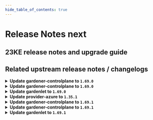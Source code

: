 ```yaml
---
hide_table_of_contents: true
---
```


# Release Notes next

## 23KE release notes and upgrade guide

## Related upstream release notes / changelogs

<details>
<summary><b>Update gardener-controlplane to <code>1.69.0</code></b></summary>

# [gardener]
## ⚠️ Breaking Changes
* *[OPERATOR]* `Seed` and `ManagedSeed` API validation has been enhanced by the following checks: ([gardener/gardener#7695](https://github.com/gardener/gardener/pull/7695), [@timuthy](https://github.com/timuthy))
  * (a) New `ManagedSeed`s can only use the very same zone(s) (`managedSeed.spec.gardenlet.config.seedConfig.spec.provider.zones`) that are available in the referenced `Shoot` (`shoot.spec.provider.workers[].zones`).
  * (b) Existing `ManagedSeed`s can only add additional zones that are available in the referenced shoot.
  * (c) Removing elements in `seed.spec.provider.zones` is denied if shoots are still scheduled to the affected seed.
  * These restrictions were removed in Gardener `v1.60` to compensate a zone mismatch issue in Azure that is in the meantime fixed by the Azure provider extension [v1.34](https://github.com/gardener/gardener-extension-provider-azure/releases/tag/v1.34.0).
  * ⚠️ Before upgrading to this Gardener version, please make sure to check existing `ManagedSeed` objects. They should configure as many as zone as there are available in the referenced shoot - see check (c).
* *[OPERATOR]* gardenlet now cleans up VolumeSnapshot and VolumeSnapshotContent resources from the `v1` API of the `snapshot.storage.k8s.io` group. `v1` is served starting `external-snapshotter@v4`. Before upgrading to this version of Gardener make sure that provider extension install at least `external-snapshotter@v4` and do not install any lower version. ([gardener/gardener#7759](https://github.com/gardener/gardener/pull/7759), [@ialidzhikov](https://github.com/ialidzhikov))
## ✨ New Features
* *[OPERATOR]* Annotations in `GardenletConfiguration.seedConfig.metadata.annotations` are added to the `Seed` object during registration. If an annotation is removed from `seedConfig`, it is **not** removed from the `Seed` object. ([gardener/gardener#7753](https://github.com/gardener/gardener/pull/7753), [@timebertt](https://github.com/timebertt))
* *[OPERATOR]* It is now possible to perform control plane migration for HA shoot clusters. ([gardener/gardener#7626](https://github.com/gardener/gardener/pull/7626), [@plkokanov](https://github.com/plkokanov))
* *[DEVELOPER]* Gardener's local setup now supports bootstrapping a Seed with IPv6 single-stack networking using `make gardener-up IPFAMILY=ipv6`. See the [documentation](https://github.com/gardener/gardener/blob/master/docs/deployment/getting_started_locally.md) for more detailed steps. ([gardener/gardener#7561](https://github.com/gardener/gardener/pull/7561), [@breuerfelix](https://github.com/breuerfelix))
* *[DEVELOPER]* Developers can now use `make gardener-debug` to start a skaffold-based debugging loop which allows remote debugging of Gardener Core pods using Delve. See the [documentation](https://github.com/gardener/gardener/blob/master/docs/deployment/getting_started_locally.md#debugging-gardener) for more details. ([gardener/gardener#7755](https://github.com/gardener/gardener/pull/7755), [@oliver-goetz](https://github.com/oliver-goetz))
* *[DEVELOPER]* `generate-controller-registration.sh` now supports extension charts with fully-qualified `image` values instead of the usual `image` stanza with values for `repository` and `tag`. With this, skaffold can be configured (using `resourceSelector`) to inject a freshly-built image reference into the generated `ControllerDeployment`. ([gardener/gardener#7757](https://github.com/gardener/gardener/pull/7757), [@timebertt](https://github.com/timebertt))
## 🐛 Bug Fixes
* *[OPERATOR]* An issue causing the garden/grafana Pod to fail to reach to the garden/loki Pod on cilium Seed clusters is now mitigated. ([gardener/gardener#7766](https://github.com/gardener/gardener/pull/7766), [@Kristian-ZH](https://github.com/Kristian-ZH))
* *[OPERATOR]* An issue causing `state-metrics-seed` status to show down falsely has been fixed. ([gardener/gardener#7771](https://github.com/gardener/gardener/pull/7771), [@acumino](https://github.com/acumino))
* *[OPERATOR]* An issue causing the "cache" Prometheus in the (managed) seed's garden namespace to fail when scraping the node-exporter-s in the kube-system namespace has been fixed. ([gardener/gardener#7772](https://github.com/gardener/gardener/pull/7772), [@istvanballok](https://github.com/istvanballok))
* *[OPERATOR]* A bug in grafana dashboards checking `kube-apiserver` job for `kube-controller-manager` up status is now fixed. ([gardener/gardener#7773](https://github.com/gardener/gardener/pull/7773), [@shafeeqes](https://github.com/shafeeqes))
* *[OPERATOR]* Fixed potential leaks of `ShootState`s that could happen when a `Shoot` cluster is deleted. This is achieved by no longer exiting early from the deletion flow if the shoot's seed `Namespace` has been deleted. The same logic has been applied to the migration flow for consistency. ([gardener/gardener#7789](https://github.com/gardener/gardener/pull/7789), [@plkokanov](https://github.com/plkokanov))
* *[OPERATOR]* A bug causing `kube-controller-manager` to fail to clean up `ShootState` resources is now fixed. ([gardener/gardener#7793](https://github.com/gardener/gardener/pull/7793), [@shafeeqes](https://github.com/shafeeqes))
## 🏃 Others
* *[OPERATOR]* The `.spec.settings.ownerChecks` field of the Seed configuration is deprecated. The "bad-case" control plane migration is being removed in favor of the HA Shoot control planes (see https://github.com/gardener/gardener/issues/6302). The field will be locked to `false` in a future version of Gardener. In this way gardenlet will clean up all owner DNSRecords. Finally, the field will be removed from the API. Set this field to `false` to be prepared for the above-mentioned locking. ([gardener/gardener#7748](https://github.com/gardener/gardener/pull/7748), [@dimitar-kostadinov](https://github.com/dimitar-kostadinov))
* *[OPERATOR]* The `SeedChange` and `CopyEtcdBackupsDuringControlPlaneMigration` feature gates have been promoted to GA and are now locked to `true`. ([gardener/gardener#7763](https://github.com/gardener/gardener/pull/7763), [@plkokanov](https://github.com/plkokanov))
* *[OPERATOR]* The nested kubelet in the Gardener e2e tests (in prow/kind) now work on hosts using cgroupsv2 ([gardener/gardener#7780](https://github.com/gardener/gardener/pull/7780), [@danielfoehrKn](https://github.com/danielfoehrKn))
* *[OPERATOR]* The following images are updated: ([gardener/gardener#7787](https://github.com/gardener/gardener/pull/7787), [@elankath](https://github.com/elankath))
  * `eu.gcr.io/gardener-project/gardener/autoscaler/cluster-autoscaler`: `v1.21.4` -> `v1.21.5` (for Kubernetes `1.21`)
  * `eu.gcr.io/gardener-project/gardener/autoscaler/cluster-autoscaler`: `v1.22.4` -> `v1.22.5` (for Kubernetes `1.22`)
  * `eu.gcr.io/gardener-project/gardener/autoscaler/cluster-autoscaler`: `v1.23.2` -> `v1.22.3` (for Kubernetes `1.23`)
  * `eu.gcr.io/gardener-project/gardener/autoscaler/cluster-autoscaler`: `v1.24.1` -> `v1.24.2` (for Kubernetes `1.24`)
  * `eu.gcr.io/gardener-project/gardener/autoscaler/cluster-autoscaler`: `v1.25.1` -> `v1.25.2` (for Kubernetes `1.25`)
  * `eu.gcr.io/gardener-project/gardener/autoscaler/cluster-autoscaler`: `v1.26.1`  (for Kubernetes `1.26`)
* *[DEVELOPER]* The logging integration test is now switched from the `loki` Service to `logging` Service. ([gardener/gardener#7778](https://github.com/gardener/gardener/pull/7778), [@vlvasilev](https://github.com/vlvasilev))
* *[DEVELOPER]* Set `cgroupDriver` of `provider-local` to `systemd`. ([gardener/gardener#7797](https://github.com/gardener/gardener/pull/7797), [@oliver-goetz](https://github.com/oliver-goetz))
## Docker Images
admission-controller: `eu.gcr.io/gardener-project/gardener/admission-controller:v1.69.0`
apiserver: `eu.gcr.io/gardener-project/gardener/apiserver:v1.69.0`
controller-manager: `eu.gcr.io/gardener-project/gardener/controller-manager:v1.69.0`
scheduler: `eu.gcr.io/gardener-project/gardener/scheduler:v1.69.0`
operator: `eu.gcr.io/gardener-project/gardener/operator:v1.69.0`
gardenlet: `eu.gcr.io/gardener-project/gardener/gardenlet:v1.69.0`
resource-manager: `eu.gcr.io/gardener-project/gardener/resource-manager:v1.69.0`

</details>

<details>
<summary><b>Update gardener-controlplane to <code>1.69.0</code></b></summary>

# [gardener]
## ⚠️ Breaking Changes
* *[OPERATOR]* `Seed` and `ManagedSeed` API validation has been enhanced by the following checks: ([gardener/gardener#7695](https://github.com/gardener/gardener/pull/7695), [@timuthy](https://github.com/timuthy))
  * (a) New `ManagedSeed`s can only use the very same zone(s) (`managedSeed.spec.gardenlet.config.seedConfig.spec.provider.zones`) that are available in the referenced `Shoot` (`shoot.spec.provider.workers[].zones`).
  * (b) Existing `ManagedSeed`s can only add additional zones that are available in the referenced shoot.
  * (c) Removing elements in `seed.spec.provider.zones` is denied if shoots are still scheduled to the affected seed.
  * These restrictions were removed in Gardener `v1.60` to compensate a zone mismatch issue in Azure that is in the meantime fixed by the Azure provider extension [v1.34](https://github.com/gardener/gardener-extension-provider-azure/releases/tag/v1.34.0).
  * ⚠️ Before upgrading to this Gardener version, please make sure to check existing `ManagedSeed` objects. They should configure as many as zone as there are available in the referenced shoot - see check (c).
* *[OPERATOR]* gardenlet now cleans up VolumeSnapshot and VolumeSnapshotContent resources from the `v1` API of the `snapshot.storage.k8s.io` group. `v1` is served starting `external-snapshotter@v4`. Before upgrading to this version of Gardener make sure that provider extension install at least `external-snapshotter@v4` and do not install any lower version. ([gardener/gardener#7759](https://github.com/gardener/gardener/pull/7759), [@ialidzhikov](https://github.com/ialidzhikov))
## ✨ New Features
* *[OPERATOR]* Annotations in `GardenletConfiguration.seedConfig.metadata.annotations` are added to the `Seed` object during registration. If an annotation is removed from `seedConfig`, it is **not** removed from the `Seed` object. ([gardener/gardener#7753](https://github.com/gardener/gardener/pull/7753), [@timebertt](https://github.com/timebertt))
* *[OPERATOR]* It is now possible to perform control plane migration for HA shoot clusters. ([gardener/gardener#7626](https://github.com/gardener/gardener/pull/7626), [@plkokanov](https://github.com/plkokanov))
* *[DEVELOPER]* Gardener's local setup now supports bootstrapping a Seed with IPv6 single-stack networking using `make gardener-up IPFAMILY=ipv6`. See the [documentation](https://github.com/gardener/gardener/blob/master/docs/deployment/getting_started_locally.md) for more detailed steps. ([gardener/gardener#7561](https://github.com/gardener/gardener/pull/7561), [@breuerfelix](https://github.com/breuerfelix))
* *[DEVELOPER]* Developers can now use `make gardener-debug` to start a skaffold-based debugging loop which allows remote debugging of Gardener Core pods using Delve. See the [documentation](https://github.com/gardener/gardener/blob/master/docs/deployment/getting_started_locally.md#debugging-gardener) for more details. ([gardener/gardener#7755](https://github.com/gardener/gardener/pull/7755), [@oliver-goetz](https://github.com/oliver-goetz))
* *[DEVELOPER]* `generate-controller-registration.sh` now supports extension charts with fully-qualified `image` values instead of the usual `image` stanza with values for `repository` and `tag`. With this, skaffold can be configured (using `resourceSelector`) to inject a freshly-built image reference into the generated `ControllerDeployment`. ([gardener/gardener#7757](https://github.com/gardener/gardener/pull/7757), [@timebertt](https://github.com/timebertt))
## 🐛 Bug Fixes
* *[OPERATOR]* An issue causing the garden/grafana Pod to fail to reach to the garden/loki Pod on cilium Seed clusters is now mitigated. ([gardener/gardener#7766](https://github.com/gardener/gardener/pull/7766), [@Kristian-ZH](https://github.com/Kristian-ZH))
* *[OPERATOR]* An issue causing `state-metrics-seed` status to show down falsely has been fixed. ([gardener/gardener#7771](https://github.com/gardener/gardener/pull/7771), [@acumino](https://github.com/acumino))
* *[OPERATOR]* An issue causing the "cache" Prometheus in the (managed) seed's garden namespace to fail when scraping the node-exporter-s in the kube-system namespace has been fixed. ([gardener/gardener#7772](https://github.com/gardener/gardener/pull/7772), [@istvanballok](https://github.com/istvanballok))
* *[OPERATOR]* A bug in grafana dashboards checking `kube-apiserver` job for `kube-controller-manager` up status is now fixed. ([gardener/gardener#7773](https://github.com/gardener/gardener/pull/7773), [@shafeeqes](https://github.com/shafeeqes))
* *[OPERATOR]* Fixed potential leaks of `ShootState`s that could happen when a `Shoot` cluster is deleted. This is achieved by no longer exiting early from the deletion flow if the shoot's seed `Namespace` has been deleted. The same logic has been applied to the migration flow for consistency. ([gardener/gardener#7789](https://github.com/gardener/gardener/pull/7789), [@plkokanov](https://github.com/plkokanov))
* *[OPERATOR]* A bug causing `kube-controller-manager` to fail to clean up `ShootState` resources is now fixed. ([gardener/gardener#7793](https://github.com/gardener/gardener/pull/7793), [@shafeeqes](https://github.com/shafeeqes))
## 🏃 Others
* *[OPERATOR]* The `.spec.settings.ownerChecks` field of the Seed configuration is deprecated. The "bad-case" control plane migration is being removed in favor of the HA Shoot control planes (see https://github.com/gardener/gardener/issues/6302). The field will be locked to `false` in a future version of Gardener. In this way gardenlet will clean up all owner DNSRecords. Finally, the field will be removed from the API. Set this field to `false` to be prepared for the above-mentioned locking. ([gardener/gardener#7748](https://github.com/gardener/gardener/pull/7748), [@dimitar-kostadinov](https://github.com/dimitar-kostadinov))
* *[OPERATOR]* The `SeedChange` and `CopyEtcdBackupsDuringControlPlaneMigration` feature gates have been promoted to GA and are now locked to `true`. ([gardener/gardener#7763](https://github.com/gardener/gardener/pull/7763), [@plkokanov](https://github.com/plkokanov))
* *[OPERATOR]* The nested kubelet in the Gardener e2e tests (in prow/kind) now work on hosts using cgroupsv2 ([gardener/gardener#7780](https://github.com/gardener/gardener/pull/7780), [@danielfoehrKn](https://github.com/danielfoehrKn))
* *[OPERATOR]* The following images are updated: ([gardener/gardener#7787](https://github.com/gardener/gardener/pull/7787), [@elankath](https://github.com/elankath))
  * `eu.gcr.io/gardener-project/gardener/autoscaler/cluster-autoscaler`: `v1.21.4` -> `v1.21.5` (for Kubernetes `1.21`)
  * `eu.gcr.io/gardener-project/gardener/autoscaler/cluster-autoscaler`: `v1.22.4` -> `v1.22.5` (for Kubernetes `1.22`)
  * `eu.gcr.io/gardener-project/gardener/autoscaler/cluster-autoscaler`: `v1.23.2` -> `v1.22.3` (for Kubernetes `1.23`)
  * `eu.gcr.io/gardener-project/gardener/autoscaler/cluster-autoscaler`: `v1.24.1` -> `v1.24.2` (for Kubernetes `1.24`)
  * `eu.gcr.io/gardener-project/gardener/autoscaler/cluster-autoscaler`: `v1.25.1` -> `v1.25.2` (for Kubernetes `1.25`)
  * `eu.gcr.io/gardener-project/gardener/autoscaler/cluster-autoscaler`: `v1.26.1`  (for Kubernetes `1.26`)
* *[DEVELOPER]* The logging integration test is now switched from the `loki` Service to `logging` Service. ([gardener/gardener#7778](https://github.com/gardener/gardener/pull/7778), [@vlvasilev](https://github.com/vlvasilev))
* *[DEVELOPER]* Set `cgroupDriver` of `provider-local` to `systemd`. ([gardener/gardener#7797](https://github.com/gardener/gardener/pull/7797), [@oliver-goetz](https://github.com/oliver-goetz))
## Docker Images
admission-controller: `eu.gcr.io/gardener-project/gardener/admission-controller:v1.69.0`
apiserver: `eu.gcr.io/gardener-project/gardener/apiserver:v1.69.0`
controller-manager: `eu.gcr.io/gardener-project/gardener/controller-manager:v1.69.0`
scheduler: `eu.gcr.io/gardener-project/gardener/scheduler:v1.69.0`
operator: `eu.gcr.io/gardener-project/gardener/operator:v1.69.0`
gardenlet: `eu.gcr.io/gardener-project/gardener/gardenlet:v1.69.0`
resource-manager: `eu.gcr.io/gardener-project/gardener/resource-manager:v1.69.0`

</details>

<details>
<summary><b>Update gardenlet to <code>1.69.0</code></b></summary>

# [gardener]
## ⚠️ Breaking Changes
* *[OPERATOR]* `Seed` and `ManagedSeed` API validation has been enhanced by the following checks: ([gardener/gardener#7695](https://github.com/gardener/gardener/pull/7695), [@timuthy](https://github.com/timuthy))
  * (a) New `ManagedSeed`s can only use the very same zone(s) (`managedSeed.spec.gardenlet.config.seedConfig.spec.provider.zones`) that are available in the referenced `Shoot` (`shoot.spec.provider.workers[].zones`).
  * (b) Existing `ManagedSeed`s can only add additional zones that are available in the referenced shoot.
  * (c) Removing elements in `seed.spec.provider.zones` is denied if shoots are still scheduled to the affected seed.
  * These restrictions were removed in Gardener `v1.60` to compensate a zone mismatch issue in Azure that is in the meantime fixed by the Azure provider extension [v1.34](https://github.com/gardener/gardener-extension-provider-azure/releases/tag/v1.34.0).
  * ⚠️ Before upgrading to this Gardener version, please make sure to check existing `ManagedSeed` objects. They should configure as many as zone as there are available in the referenced shoot - see check (c).
* *[OPERATOR]* gardenlet now cleans up VolumeSnapshot and VolumeSnapshotContent resources from the `v1` API of the `snapshot.storage.k8s.io` group. `v1` is served starting `external-snapshotter@v4`. Before upgrading to this version of Gardener make sure that provider extension install at least `external-snapshotter@v4` and do not install any lower version. ([gardener/gardener#7759](https://github.com/gardener/gardener/pull/7759), [@ialidzhikov](https://github.com/ialidzhikov))
## ✨ New Features
* *[OPERATOR]* Annotations in `GardenletConfiguration.seedConfig.metadata.annotations` are added to the `Seed` object during registration. If an annotation is removed from `seedConfig`, it is **not** removed from the `Seed` object. ([gardener/gardener#7753](https://github.com/gardener/gardener/pull/7753), [@timebertt](https://github.com/timebertt))
* *[OPERATOR]* It is now possible to perform control plane migration for HA shoot clusters. ([gardener/gardener#7626](https://github.com/gardener/gardener/pull/7626), [@plkokanov](https://github.com/plkokanov))
* *[DEVELOPER]* Gardener's local setup now supports bootstrapping a Seed with IPv6 single-stack networking using `make gardener-up IPFAMILY=ipv6`. See the [documentation](https://github.com/gardener/gardener/blob/master/docs/deployment/getting_started_locally.md) for more detailed steps. ([gardener/gardener#7561](https://github.com/gardener/gardener/pull/7561), [@breuerfelix](https://github.com/breuerfelix))
* *[DEVELOPER]* Developers can now use `make gardener-debug` to start a skaffold-based debugging loop which allows remote debugging of Gardener Core pods using Delve. See the [documentation](https://github.com/gardener/gardener/blob/master/docs/deployment/getting_started_locally.md#debugging-gardener) for more details. ([gardener/gardener#7755](https://github.com/gardener/gardener/pull/7755), [@oliver-goetz](https://github.com/oliver-goetz))
* *[DEVELOPER]* `generate-controller-registration.sh` now supports extension charts with fully-qualified `image` values instead of the usual `image` stanza with values for `repository` and `tag`. With this, skaffold can be configured (using `resourceSelector`) to inject a freshly-built image reference into the generated `ControllerDeployment`. ([gardener/gardener#7757](https://github.com/gardener/gardener/pull/7757), [@timebertt](https://github.com/timebertt))
## 🐛 Bug Fixes
* *[OPERATOR]* An issue causing the garden/grafana Pod to fail to reach to the garden/loki Pod on cilium Seed clusters is now mitigated. ([gardener/gardener#7766](https://github.com/gardener/gardener/pull/7766), [@Kristian-ZH](https://github.com/Kristian-ZH))
* *[OPERATOR]* An issue causing `state-metrics-seed` status to show down falsely has been fixed. ([gardener/gardener#7771](https://github.com/gardener/gardener/pull/7771), [@acumino](https://github.com/acumino))
* *[OPERATOR]* An issue causing the "cache" Prometheus in the (managed) seed's garden namespace to fail when scraping the node-exporter-s in the kube-system namespace has been fixed. ([gardener/gardener#7772](https://github.com/gardener/gardener/pull/7772), [@istvanballok](https://github.com/istvanballok))
* *[OPERATOR]* A bug in grafana dashboards checking `kube-apiserver` job for `kube-controller-manager` up status is now fixed. ([gardener/gardener#7773](https://github.com/gardener/gardener/pull/7773), [@shafeeqes](https://github.com/shafeeqes))
* *[OPERATOR]* Fixed potential leaks of `ShootState`s that could happen when a `Shoot` cluster is deleted. This is achieved by no longer exiting early from the deletion flow if the shoot's seed `Namespace` has been deleted. The same logic has been applied to the migration flow for consistency. ([gardener/gardener#7789](https://github.com/gardener/gardener/pull/7789), [@plkokanov](https://github.com/plkokanov))
* *[OPERATOR]* A bug causing `kube-controller-manager` to fail to clean up `ShootState` resources is now fixed. ([gardener/gardener#7793](https://github.com/gardener/gardener/pull/7793), [@shafeeqes](https://github.com/shafeeqes))
## 🏃 Others
* *[OPERATOR]* The `.spec.settings.ownerChecks` field of the Seed configuration is deprecated. The "bad-case" control plane migration is being removed in favor of the HA Shoot control planes (see https://github.com/gardener/gardener/issues/6302). The field will be locked to `false` in a future version of Gardener. In this way gardenlet will clean up all owner DNSRecords. Finally, the field will be removed from the API. Set this field to `false` to be prepared for the above-mentioned locking. ([gardener/gardener#7748](https://github.com/gardener/gardener/pull/7748), [@dimitar-kostadinov](https://github.com/dimitar-kostadinov))
* *[OPERATOR]* The `SeedChange` and `CopyEtcdBackupsDuringControlPlaneMigration` feature gates have been promoted to GA and are now locked to `true`. ([gardener/gardener#7763](https://github.com/gardener/gardener/pull/7763), [@plkokanov](https://github.com/plkokanov))
* *[OPERATOR]* The nested kubelet in the Gardener e2e tests (in prow/kind) now work on hosts using cgroupsv2 ([gardener/gardener#7780](https://github.com/gardener/gardener/pull/7780), [@danielfoehrKn](https://github.com/danielfoehrKn))
* *[OPERATOR]* The following images are updated: ([gardener/gardener#7787](https://github.com/gardener/gardener/pull/7787), [@elankath](https://github.com/elankath))
  * `eu.gcr.io/gardener-project/gardener/autoscaler/cluster-autoscaler`: `v1.21.4` -> `v1.21.5` (for Kubernetes `1.21`)
  * `eu.gcr.io/gardener-project/gardener/autoscaler/cluster-autoscaler`: `v1.22.4` -> `v1.22.5` (for Kubernetes `1.22`)
  * `eu.gcr.io/gardener-project/gardener/autoscaler/cluster-autoscaler`: `v1.23.2` -> `v1.22.3` (for Kubernetes `1.23`)
  * `eu.gcr.io/gardener-project/gardener/autoscaler/cluster-autoscaler`: `v1.24.1` -> `v1.24.2` (for Kubernetes `1.24`)
  * `eu.gcr.io/gardener-project/gardener/autoscaler/cluster-autoscaler`: `v1.25.1` -> `v1.25.2` (for Kubernetes `1.25`)
  * `eu.gcr.io/gardener-project/gardener/autoscaler/cluster-autoscaler`: `v1.26.1`  (for Kubernetes `1.26`)
* *[DEVELOPER]* The logging integration test is now switched from the `loki` Service to `logging` Service. ([gardener/gardener#7778](https://github.com/gardener/gardener/pull/7778), [@vlvasilev](https://github.com/vlvasilev))
* *[DEVELOPER]* Set `cgroupDriver` of `provider-local` to `systemd`. ([gardener/gardener#7797](https://github.com/gardener/gardener/pull/7797), [@oliver-goetz](https://github.com/oliver-goetz))
## Docker Images
admission-controller: `eu.gcr.io/gardener-project/gardener/admission-controller:v1.69.0`
apiserver: `eu.gcr.io/gardener-project/gardener/apiserver:v1.69.0`
controller-manager: `eu.gcr.io/gardener-project/gardener/controller-manager:v1.69.0`
scheduler: `eu.gcr.io/gardener-project/gardener/scheduler:v1.69.0`
operator: `eu.gcr.io/gardener-project/gardener/operator:v1.69.0`
gardenlet: `eu.gcr.io/gardener-project/gardener/gardenlet:v1.69.0`
resource-manager: `eu.gcr.io/gardener-project/gardener/resource-manager:v1.69.0`

</details>

<details>
<summary><b>Update provider-azure to <code>1.35.1</code></b></summary>

# [gardener-extension-provider-azure]
## 🏃 Others
* *[OPERATOR]* Restore terraform behavior to delete the azure resource group even if it contains other resources. ([gardener/gardener-extension-provider-azure#676](https://github.com/gardener/gardener-extension-provider-azure/pull/676), [@kon-angelo](https://github.com/kon-angelo))

</details>

<details>
<summary><b>Update gardener-controlplane to <code>1.69.1</code></b></summary>

# [gardener]
## 🐛 Bug Fixes
* *[OPERATOR]* Prevent nil pointer exceptions on shoot deletion in `gardenlet` when seed namespace is gone. ([gardener/gardener#7833](https://github.com/gardener/gardener/pull/7833), [@gardener-ci-robot](https://github.com/gardener-ci-robot))
## Docker Images
admission-controller: `eu.gcr.io/gardener-project/gardener/admission-controller:v1.69.1`
apiserver: `eu.gcr.io/gardener-project/gardener/apiserver:v1.69.1`
controller-manager: `eu.gcr.io/gardener-project/gardener/controller-manager:v1.69.1`
scheduler: `eu.gcr.io/gardener-project/gardener/scheduler:v1.69.1`
operator: `eu.gcr.io/gardener-project/gardener/operator:v1.69.1`
gardenlet: `eu.gcr.io/gardener-project/gardener/gardenlet:v1.69.1`
resource-manager: `eu.gcr.io/gardener-project/gardener/resource-manager:v1.69.1`

</details>

<details>
<summary><b>Update gardener-controlplane to <code>1.69.1</code></b></summary>

# [gardener]
## 🐛 Bug Fixes
* *[OPERATOR]* Prevent nil pointer exceptions on shoot deletion in `gardenlet` when seed namespace is gone. ([gardener/gardener#7833](https://github.com/gardener/gardener/pull/7833), [@gardener-ci-robot](https://github.com/gardener-ci-robot))
## Docker Images
admission-controller: `eu.gcr.io/gardener-project/gardener/admission-controller:v1.69.1`
apiserver: `eu.gcr.io/gardener-project/gardener/apiserver:v1.69.1`
controller-manager: `eu.gcr.io/gardener-project/gardener/controller-manager:v1.69.1`
scheduler: `eu.gcr.io/gardener-project/gardener/scheduler:v1.69.1`
operator: `eu.gcr.io/gardener-project/gardener/operator:v1.69.1`
gardenlet: `eu.gcr.io/gardener-project/gardener/gardenlet:v1.69.1`
resource-manager: `eu.gcr.io/gardener-project/gardener/resource-manager:v1.69.1`

</details>

<details>
<summary><b>Update gardenlet to <code>1.69.1</code></b></summary>

# [gardener]
## 🐛 Bug Fixes
* *[OPERATOR]* Prevent nil pointer exceptions on shoot deletion in `gardenlet` when seed namespace is gone. ([gardener/gardener#7833](https://github.com/gardener/gardener/pull/7833), [@gardener-ci-robot](https://github.com/gardener-ci-robot))
## Docker Images
admission-controller: `eu.gcr.io/gardener-project/gardener/admission-controller:v1.69.1`
apiserver: `eu.gcr.io/gardener-project/gardener/apiserver:v1.69.1`
controller-manager: `eu.gcr.io/gardener-project/gardener/controller-manager:v1.69.1`
scheduler: `eu.gcr.io/gardener-project/gardener/scheduler:v1.69.1`
operator: `eu.gcr.io/gardener-project/gardener/operator:v1.69.1`
gardenlet: `eu.gcr.io/gardener-project/gardener/gardenlet:v1.69.1`
resource-manager: `eu.gcr.io/gardener-project/gardener/resource-manager:v1.69.1`

</details>
